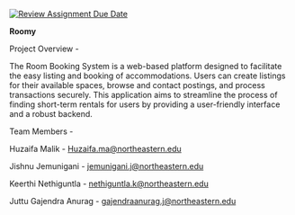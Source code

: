 [![Review Assignment Due Date](https://classroom.github.com/assets/deadline-readme-button-24ddc0f5d75046c5622901739e7c5dd533143b0c8e959d652212380cedb1ea36.svg)](https://classroom.github.com/a/j48a217e)


**Roomy**


Project Overview -

The Room Booking System is a web-based platform designed to facilitate the easy listing and booking of accommodations. Users can create listings for their available spaces, browse and contact postings, and process transactions securely. This application aims to streamline the process of finding short-term rentals for users by providing a user-friendly interface and a robust backend.

Team Members -

Huzaifa Malik - Huzaifa.ma@northeastern.edu

Jishnu Jemunigani - jemunigani.j@northeastern.edu

Keerthi Nethiguntla - nethiguntla.k@northeastern.edu

Juttu Gajendra Anurag - gajendraanurag.j@northeastern.edu

